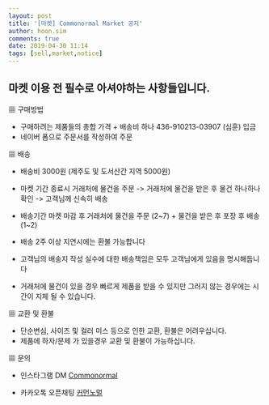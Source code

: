 ```yaml
---
layout: post
title: '[마켓] Commonormal Market 공지'
author: hoon.sim
comments: true
date: 2019-04-30 11:14
tags: [sell,market,notice]
---
```


## 마켓 이용 전 필수로 아셔야하는 사항들입니다.

▦ 구매방법

 - 구매하려는 제품들의 총합 가격 + 배송비 하나 436-910213-03907 (심훈) 입금
 - 네이버 폼으로 주문서를 작성하여 주문


▦ 배송
 - 배송비 3000원 (제주도 및 도서산간 지역 5000원)
 - 마켓 기간 종료시 거래처에 물건을 주문 -> 거래처에 물건을 받은 후 물건 하나하나 확인 -> 고객님께 신속히 배송
 - 배송기간 마켓 마감 후 거래처에 물건을 주문 (2~7) + 물건을 받은 후 포장 후 배송 (1~2)

 - 배송 2주 이상 지연시에는 환불 가능합니다

 - 고객님의 배송지 작성 실수에 대한 배송책임은 모두 고객님에게 있음을 명시해둡니다

 - 거래처에 물건이 있을 경우 빠르게 제품을 받을 수 있지만 그러지 않는 경우에는 시간이 지체 될 수 있습니다.


▦ 교환 및 환불

 - 단순변심, 사이즈 및 컬러 미스 등으로 인한 교환, 환불은 어려우십니다.
 - 제품에 하자/문제 가 있을경우 교환 및 환불이 가능하십니다.

▦ 문의

 - 인스타그램 DM [Commonormal](https://www.instagram.com/offical_commonormal/)

 - 카카오톡 오픈채팅 [커먼노멀](https://open.kakao.com/o/s6iXy78)
